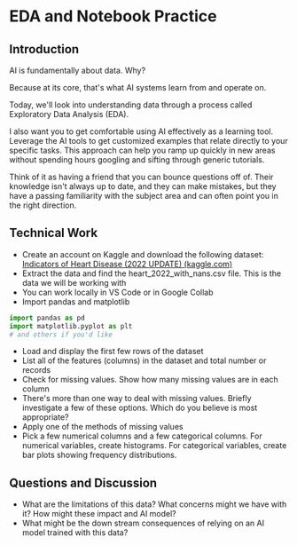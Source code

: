 # EDA and Notebook Practice

## Introduction

AI is fundamentally about data. Why? 

Because at its core, that's what AI systems learn from and operate on.

Today, we'll look into understanding data through a process called Exploratory Data Analysis (EDA).

I also want you to get comfortable using AI effectively as a learning tool. Leverage the AI tools to get customized examples that relate directly to your specific tasks. This approach can help you ramp up quickly in new areas without spending hours googling and sifting through generic tutorials.

Think of it as having a friend that you can bounce questions off of. Their knowledge isn't always up to date, and they can make mistakes, but they have a passing familiarity with the subject area and can often point you in the right direction.

## Technical Work
- Create an account on Kaggle and download the following dataset: [Indicators of Heart Disease (2022 UPDATE) (kaggle.com)](https://www.kaggle.com/datasets/kamilpytlak/personal-key-indicators-of-heart-disease)
- Extract the data and find the heart_2022_with_nans.csv file. This is the data we will be working with
- You can work locally in VS Code or in Google Collab
- Import pandas and matplotlib
```python
import pandas as pd
import matplotlib.pyplot as plt
# and others if you'd like
```
- Load and display the first few rows of the dataset
- List all of the features (columns) in the dataset and total number or records
- Check for missing values. Show how many missing values are in each column
- There's more than one way to deal with missing values. Briefly investigate a few of these options. Which do you believe is most appropriate?
- Apply one of the methods of missing values
- Pick a few numerical columns and a few categorical columns. For numerical variables, create histograms. For categorical variables, create bar plots showing frequency distributions.

## Questions and Discussion
- What are the limitations of this data? What concerns might we have with it? How might these impact and AI model?
- What might be the down stream consequences of relying on an AI model trained with this data?